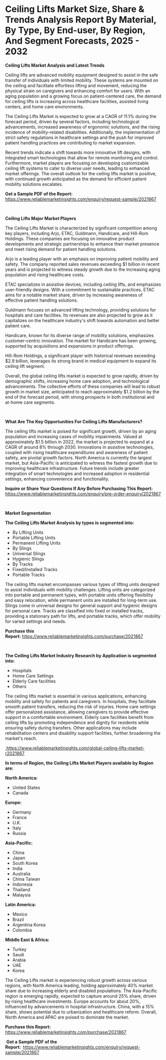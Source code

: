 <p><h1>Ceiling Lifts Market Size, Share & Trends Analysis Report By Material, By Type, By End-user, By Region, And Segment Forecasts, 2025 - 2032</h1></p><p><strong>Ceiling Lifts Market Analysis and Latest Trends</strong></p>
<p><p>Ceiling lifts are advanced mobility equipment designed to assist in the safe transfer of individuals with limited mobility. These systems are mounted on the ceiling and facilitate effortless lifting and movement, reducing the physical strain on caregivers and enhancing comfort for users. With an aging population and a growing focus on patient-centered care, the demand for ceiling lifts is increasing across healthcare facilities, assisted living centers, and home care environments.</p><p>The Ceiling Lifts Market is expected to grow at a CAGR of 11.1% during the forecast period, driven by several factors, including technological advancements, increased awareness of ergonomic solutions, and the rising incidence of mobility-related disabilities. Additionally, the implementation of strict safety regulations in healthcare settings and the push for improved patient handling practices are contributing to market expansion.</p><p>Recent trends indicate a shift towards more innovative lift designs, with integrated smart technologies that allow for remote monitoring and control. Furthermore, market players are focusing on developing customizable ceiling lift systems to cater to diverse user needs, leading to enhanced market offerings. The overall outlook for the ceiling lifts market is positive, with continued growth anticipated as the demand for efficient patient mobility solutions escalates.</p></p>
<p><strong>Get a Sample PDF of the Report:&nbsp;</strong> <a href="https://www.reliablemarketinsights.com/enquiry/request-sample/2021867?utm_campaign=3105&utm_medium=2&utm_source=Github&utm_content=ia&utm_term=13042025&utm_id=ceiling-lifts">https://www.reliablemarketinsights.com/enquiry/request-sample/2021867</a></p>
<p>&nbsp;</p>
<p><strong>Ceiling Lifts Major Market Players</strong></p>
<p><p>The Ceiling Lifts Market is characterized by significant competition among key players, including Arjo, ETAC, Guldmann, Handicare, and Hill-Rom Holdings. These companies are focusing on innovative product developments and strategic partnerships to enhance their market presence and meet rising demand for patient handling solutions.</p><p>Arjo is a leading player with an emphasis on improving patient mobility and safety. The company reported sales revenues exceeding $1 billion in recent years and is projected to witness steady growth due to the increasing aging population and rising healthcare costs.</p><p>ETAC specializes in assistive devices, including ceiling lifts, and emphasizes user-friendly designs. With a commitment to sustainable practices, ETAC aims for a notable market share, driven by increasing awareness of effective patient handling solutions.</p><p>Guldmann focuses on advanced lifting technology, providing solutions for hospitals and care facilities. Its revenues are also projected to grow as it capitalizes on the healthcare industry's shift towards automation and better patient care.</p><p>Handicare, known for its diverse range of mobility solutions, emphasizes customer-centric innovation. The market for Handicare has been growing, supported by acquisitions and expansions in product offerings.</p><p>Hill-Rom Holdings, a significant player with historical revenues exceeding $2.9 billion, leverages its strong brand in medical equipment to expand its ceiling lift segment.</p><p>Overall, the global ceiling lifts market is expected to grow rapidly, driven by demographic shifts, increasing home care adoption, and technological advancements. The collective efforts of these companies will lead to robust growth in market size, anticipated to reach approximately $1.2 billion by the end of the forecast period, with strong prospects in both institutional and at-home care segments.</p></p>
<p>&nbsp;</p>
<p><strong>What Are The Key Opportunities For Ceiling Lifts Manufacturers?</strong></p>
<p><p>The ceiling lifts market is poised for significant growth, driven by an aging population and increasing cases of mobility impairments. Valued at approximately $1.5 billion in 2022, the market is projected to expand at a CAGR of around 8% through 2030. Innovations in assistive technologies, coupled with rising healthcare expenditures and awareness of patient safety, are pivotal growth factors. North America is currently the largest market, but Asia-Pacific is anticipated to witness the fastest growth due to improving healthcare infrastructure. Future trends include greater integration of smart technologies and increased adoption in residential settings, enhancing convenience and functionality.</p></p>
<p><strong>Inquire or Share Your Questions If Any Before Purchasing This Report:</strong> <a href="https://www.reliablemarketinsights.com/enquiry/pre-order-enquiry/2021867?utm_campaign=3105&utm_medium=2&utm_source=Github&utm_content=ia&utm_term=13042025&utm_id=ceiling-lifts">https://www.reliablemarketinsights.com/enquiry/pre-order-enquiry/2021867</a></p>
<p>&nbsp;</p>
<p><strong>Market Segmentation</strong></p>
<p><strong>The Ceiling Lifts Market Analysis by types is segmented into:</strong></p>
<p><ul><li>By Lifting Units</li><li>Portable Lifting Units</li><li>Permanent Lifting Units</li><li>By Slings</li><li>Universal Slings</li><li>Hygienic Slings</li><li>By Tracks</li><li>Fixed/Installed Tracks</li><li>Portable Tracks</li></ul></p>
<p><p>The ceiling lifts market encompasses various types of lifting units designed to assist individuals with mobility challenges. Lifting units are categorized into portable and permanent types, with portable units offering flexibility and easy relocation, while permanent units are installed for long-term use. Slings come in universal designs for general support and hygienic designs for personal care. Tracks are classified into fixed or installed tracks, providing a stationary path for lifts, and portable tracks, which offer mobility for varied settings and needs.</p></p>
<p><strong>Purchase this Report:&nbsp;</strong><a href="https://www.reliablemarketinsights.com/purchase/2021867?utm_campaign=3105&utm_medium=2&utm_source=Github&utm_content=ia&utm_term=13042025&utm_id=ceiling-lifts">https://www.reliablemarketinsights.com/purchase/2021867</a></p>
<p>&nbsp;</p>
<p><strong>The Ceiling Lifts Market Industry Research by Application is segmented into:</strong></p>
<p><ul><li>Hospitals</li><li>Home Care Settings</li><li>Elderly Care facilities</li><li>Others</li></ul></p>
<p><p>The ceiling lifts market is essential in various applications, enhancing mobility and safety for patients and caregivers. In hospitals, they facilitate smooth patient transfers, reducing the risk of injuries. Home care settings offer personalized assistance, allowing caregivers to provide effective support in a comfortable environment. Elderly care facilities benefit from ceiling lifts by promoting independence and dignity for residents while ensuring safety during transfers. Other applications may include rehabilitation centers and disability support facilities, further broadening the market's reach.</p></p>
<p><a href="https://www.reliablemarketinsights.com/global-ceiling-lifts-market-r2021867?utm_campaign=3105&utm_medium=2&utm_source=Github&utm_content=ia&utm_term=13042025&utm_id=ceiling-lifts">&nbsp;https://www.reliablemarketinsights.com/global-ceiling-lifts-market-r2021867</a></p>
<p><strong>In terms of Region, the Ceiling Lifts Market Players available by Region are:</strong></p>
<p>
    <p> <strong> North America: </strong>
        <ul>
            <li>United States</li>
            <li>Canada</li>
        </ul>
        </p> 
    <p> <strong> Europe: </strong>
        <ul>
            <li>Germany</li>
            <li>France</li>
            <li>U.K.</li>
            <li>Italy</li>
            <li>Russia</li>
        </ul>
        </p> 
    <p> <strong> Asia-Pacific: </strong>
        <ul>
            <li>China</li>
            <li>Japan</li>
            <li>South Korea</li>
            <li>India</li>
            <li>Australia</li>
            <li>China Taiwan</li>
            <li>Indonesia</li>
            <li>Thailand</li>
            <li>Malaysia</li>
        </ul>
        </p> 
    <p> <strong> Latin America: </strong>
        <ul>
            <li>Mexico</li>
            <li>Brazil</li>
            <li>Argentina Korea</li>
            <li>Colombia</li>
        </ul>
        </p> 
    <p> <strong> Middle East & Africa: </strong>
        <ul>
            <li>Turkey</li>
            <li>Saudi</li>
            <li>Arabia</li>
            <li>UAE</li>
            <li>Korea</li>
        </ul>
    </p>
    </p>
<p><p>The Ceiling Lifts market is experiencing robust growth across various regions, with North America leading, holding approximately 40% market share due to increasing elderly and disabled populations. The Asia-Pacific region is emerging rapidly, expected to capture around 25% share, driven by rising healthcare investments. Europe accounts for about 20%, influenced by advancements in hospital infrastructure. China, with a 15% share, shows potential due to urbanization and healthcare reform. Overall, North America and APAC are poised to dominate the market.</p></p>
<p><strong>Purchase this Report: </strong><a href="https://www.reliablemarketinsights.com/purchase/2021867?utm_campaign=3105&utm_medium=2&utm_source=Github&utm_content=ia&utm_term=13042025&utm_id=ceiling-lifts">https://www.reliablemarketinsights.com/purchase/2021867</a></p>
<p>&nbsp;<strong>Get a Sample PDF of the Report:&nbsp;&nbsp;</strong><a href="https://www.reliablemarketinsights.com/enquiry/request-sample/2021867?utm_campaign=3105&utm_medium=2&utm_source=Github&utm_content=ia&utm_term=13042025&utm_id=ceiling-lifts">https://www.reliablemarketinsights.com/enquiry/request-sample/2021867</a></p>
<p><strong></strong></p>
<p><p></p><p></p><p></p></p>